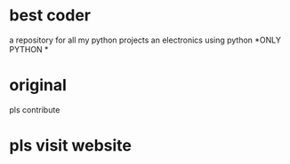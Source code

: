 # best coder #
a repository for all my python projects an electronics using python 
*ONLY PYTHON *
# original #
pls contribute
# pls visit website #
